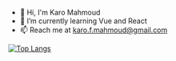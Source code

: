 - 👋 Hi, I'm Karo Mahmoud
- 🌱 I’m currently learning Vue and React
- 📫 Reach me at karo.f.mahmoud@gmail.com

<!-- ![Profile views](https://gpvc.arturio.dev/karofmah) -->

[![Top Langs](https://github-readme-stats.vercel.app/api/top-langs/?username=karofmah&hide_progress=false&theme=dark)](https://github.com/karofmah/github-r=karofmah)

